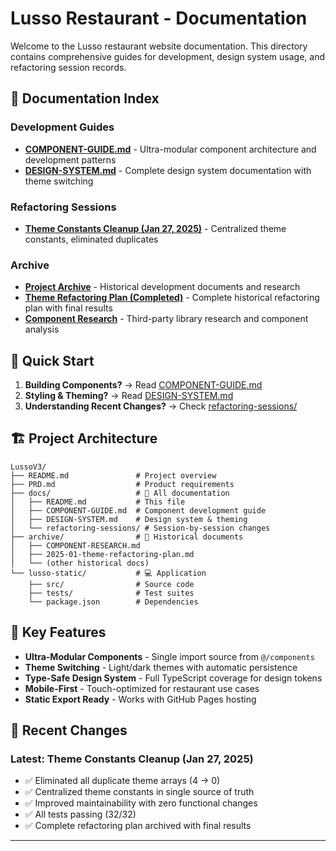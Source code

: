 # Lusso Restaurant - Documentation

Welcome to the Lusso restaurant website documentation. This directory contains comprehensive guides for development, design system usage, and refactoring session records.

## 📖 Documentation Index

### Development Guides
- **[COMPONENT-GUIDE.md](./COMPONENT-GUIDE.md)** - Ultra-modular component architecture and development patterns
- **[DESIGN-SYSTEM.md](./DESIGN-SYSTEM.md)** - Complete design system documentation with theme switching

### Refactoring Sessions
- **[Theme Constants Cleanup (Jan 27, 2025)](./refactoring-sessions/2025-01-27-theme-constants-cleanup.md)** - Centralized theme constants, eliminated duplicates

### Archive
- **[Project Archive](../archive/)** - Historical development documents and research
- **[Theme Refactoring Plan (Completed)](../archive/2025-01-theme-refactoring-plan.md)** - Complete historical refactoring plan with final results
- **[Component Research](../archive/COMPONENT-RESEARCH.md)** - Third-party library research and component analysis

## 🎯 Quick Start

1. **Building Components?** → Read [COMPONENT-GUIDE.md](./COMPONENT-GUIDE.md)
2. **Styling & Theming?** → Read [DESIGN-SYSTEM.md](./DESIGN-SYSTEM.md)  
3. **Understanding Recent Changes?** → Check [refactoring-sessions/](./refactoring-sessions/)

## 🏗️ Project Architecture

```
LussoV3/
├── README.md               # Project overview
├── PRD.md                  # Product requirements
├── docs/                   # 📖 All documentation
│   ├── README.md           # This file
│   ├── COMPONENT-GUIDE.md  # Component development guide
│   ├── DESIGN-SYSTEM.md    # Design system & theming
│   └── refactoring-sessions/ # Session-by-session changes
├── archive/                # 📁 Historical documents
│   ├── COMPONENT-RESEARCH.md
│   ├── 2025-01-theme-refactoring-plan.md
│   └── (other historical docs)
└── lusso-static/           # 💻 Application
    ├── src/                # Source code
    ├── tests/              # Test suites
    └── package.json        # Dependencies
```

## 🎨 Key Features

- **Ultra-Modular Components** - Single import source from `@/components`
- **Theme Switching** - Light/dark themes with automatic persistence
- **Type-Safe Design System** - Full TypeScript coverage for design tokens
- **Mobile-First** - Touch-optimized for restaurant use cases
- **Static Export Ready** - Works with GitHub Pages hosting

## 🔄 Recent Changes

### Latest: Theme Constants Cleanup (Jan 27, 2025)
- ✅ Eliminated all duplicate theme arrays (4 → 0)
- ✅ Centralized theme constants in single source of truth
- ✅ Improved maintainability with zero functional changes
- ✅ All tests passing (32/32)
- ✅ Complete refactoring plan archived with final results

---